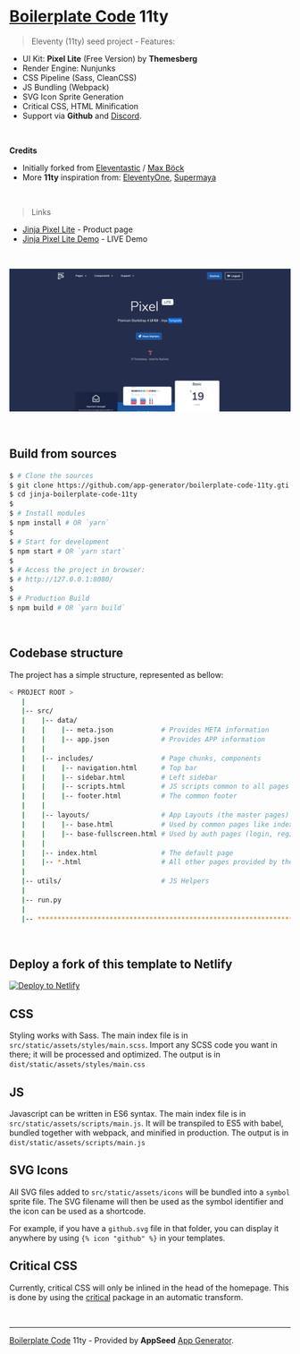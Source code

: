 # [Boilerplate Code](https://appseed.us/boilerplate-code) 11ty

> Eleventy (11ty) seed project - Features:

- UI Kit: **Pixel Lite** (Free Version) by **Themesberg**
- Render Engine: Nunjunks
- CSS Pipeline (Sass, CleanCSS)
- JS Bundling (Webpack)
- SVG Icon Sprite Generation
- Critical CSS, HTML Minification
- Support via **Github** and [Discord](https://discord.gg/fZC6hup).

<br />

**Credits**

- Initially forked from [Eleventastic](http://github.com/maxboeck/eleventastic) / [Max Böck](https://github.com/maxboeck)
- More **11ty** inspiration from: [EleventyOne](https://github.com/philhawksworth/eleventyone), [Supermaya](https://github.com/MadeByMike/supermaya) 

<br />

> Links

- [Jinja Pixel Lite](https://appseed.us/jinja-template/jinja-template-pixel-uikit) - Product page
- [Jinja Pixel Lite Demo](https://jinja-pixel-lite.appseed-srv1.com/) - LIVE Demo

<br />

![Eleventy Starter - Template project provided by AppSeed.](https://raw.githubusercontent.com/app-generator/boilerplate-code-11ty/master/media/boilerplate-code-11ty-screen.png)

<br />

## Build from sources

```bash
$ # Clone the sources
$ git clone https://github.com/app-generator/boilerplate-code-11ty.gti
$ cd jinja-boilerplate-code-11ty
$
$ # Install modules
$ npm install # OR `yarn`
$
$ # Start for development
$ npm start # OR `yarn start`
$
$ # Access the project in browser:
$ # http://127.0.0.1:8080/ 
$
$ # Production Build
$ npm build # OR `yarn build`
```

<br />

## Codebase structure

The project has a simple structure, represented as bellow:

```bash
< PROJECT ROOT >
   |
   |-- src/
   |    |-- data/
   |    |    |-- meta.json            # Provides META information 
   |    |    |-- app.json             # Provides APP information
   |    |
   |    |-- includes/                 # Page chunks, components
   |    |    |-- navigation.html      # Top bar
   |    |    |-- sidebar.html         # Left sidebar
   |    |    |-- scripts.html         # JS scripts common to all pages
   |    |    |-- footer.html          # The common footer
   |    |
   |    |-- layouts/                  # App Layouts (the master pages)
   |    |    |-- base.html            # Used by common pages like index, UI
   |    |    |-- base-fullscreen.html # Used by auth pages (login, register)
   |    |   
   |    |-- index.html                # The default page
   |    |-- *.html                    # All other pages provided by the UI Kit
   |
   |-- utils/                         # JS Helpers
   |
   |-- run.py
   |
   |-- ************************************************************************
```

<br />

## Deploy a fork of this template to Netlify

[![Deploy to Netlify](https://www.netlify.com/img/deploy/button.svg)](https://app.netlify.com/start/deploy?repository=https://github.com/app-generator/boilerplate-code-11ty)

## CSS

Styling works with Sass. The main index file is in `src/static/assets/styles/main.scss`. Import any SCSS code you want in there; it will be processed and optimized. The output is in `dist/static/assets/styles/main.css`

## JS

Javascript can be written in ES6 syntax. The main index file is in `src/static/assets/scripts/main.js`. It will be transpiled to ES5 with babel, bundled together with webpack, and minified in production. The output is in `dist/static/assets/scripts/main.js`

## SVG Icons

All SVG files added to `src/static/assets/icons` will be bundled into a `symbol` sprite file. The SVG filename will then be used as the symbol identifier and the icon can be used as a shortcode.

For example, if you have a `github.svg` file in that folder, you can display it anywhere by using `{% icon "github" %}` in your templates.

## Critical CSS

Currently, critical CSS will only be inlined in the head of the homepage. This is done by using the [critical](https://github.com/addyosmani/critical) package in an automatic transform.

<br />

---
[Boilerplate Code](https://appseed.us/boilerplate-code) 11ty - Provided by **AppSeed** [App Generator](https://appseed.us/app-generator).
